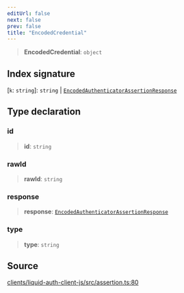 ```yaml
---
editUrl: false
next: false
prev: false
title: "EncodedCredential"
---
```


> **EncodedCredential**: `object`

## Index signature

 \[`k`: `string`\]: `string` \| [`EncodedAuthenticatorAssertionResponse`](/reference/typescript/auth/assertion/type-aliases/encodedauthenticatorassertionresponse/)

## Type declaration

### id

> **id**: `string`

### rawId

> **rawId**: `string`

### response

> **response**: [`EncodedAuthenticatorAssertionResponse`](/reference/typescript/auth/assertion/type-aliases/encodedauthenticatorassertionresponse/)

### type

> **type**: `string`

## Source

[clients/liquid-auth-client-js/src/assertion.ts:80](https://github.com/algorandfoundation/liquid-auth/blob/8878aa0007608386baa019f80c46f90dd8baec70/clients/liquid-auth-client-js/src/assertion.ts#L80)
